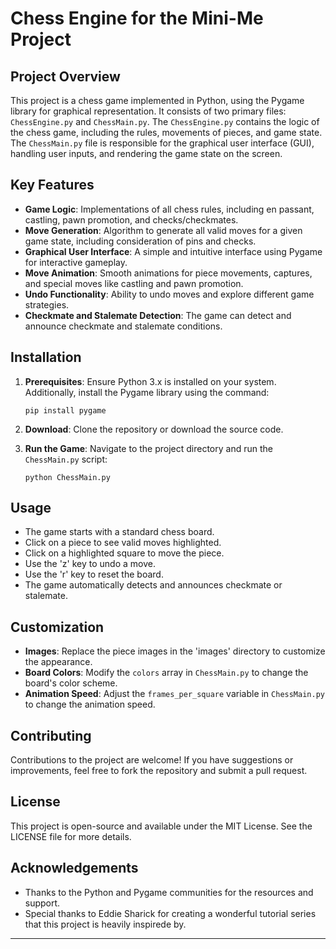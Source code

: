 # Chess Engine for the Mini-Me Project

## Project Overview

This project is a chess game implemented in Python, using the Pygame library for graphical representation. It consists of two primary files: `ChessEngine.py` and `ChessMain.py`. The `ChessEngine.py` contains the logic of the chess game, including the rules, movements of pieces, and game state. The `ChessMain.py` file is responsible for the graphical user interface (GUI), handling user inputs, and rendering the game state on the screen.

## Key Features

- **Game Logic**: Implementations of all chess rules, including en passant, castling, pawn promotion, and checks/checkmates.
- **Move Generation**: Algorithm to generate all valid moves for a given game state, including consideration of pins and checks.
- **Graphical User Interface**: A simple and intuitive interface using Pygame for interactive gameplay.
- **Move Animation**: Smooth animations for piece movements, captures, and special moves like castling and pawn promotion.
- **Undo Functionality**: Ability to undo moves and explore different game strategies.
- **Checkmate and Stalemate Detection**: The game can detect and announce checkmate and stalemate conditions.

## Installation

1. **Prerequisites**: Ensure Python 3.x is installed on your system. Additionally, install the Pygame library using the command:

   ```
   pip install pygame
   ```

2. **Download**: Clone the repository or download the source code.

3. **Run the Game**: Navigate to the project directory and run the `ChessMain.py` script:

   ```
   python ChessMain.py
   ```

## Usage

- The game starts with a standard chess board.
- Click on a piece to see valid moves highlighted.
- Click on a highlighted square to move the piece.
- Use the 'z' key to undo a move.
- Use the 'r' key to reset the board.
- The game automatically detects and announces checkmate or stalemate.

## Customization

- **Images**: Replace the piece images in the 'images' directory to customize the appearance.
- **Board Colors**: Modify the `colors` array in `ChessMain.py` to change the board's color scheme.
- **Animation Speed**: Adjust the `frames_per_square` variable in `ChessMain.py` to change the animation speed.

## Contributing

Contributions to the project are welcome! If you have suggestions or improvements, feel free to fork the repository and submit a pull request.

## License

This project is open-source and available under the MIT License. See the LICENSE file for more details.

## Acknowledgements

- Thanks to the Python and Pygame communities for the resources and support.
- Special thanks to Eddie Sharick for creating a wonderful tutorial series that this project is heavily inspirede by.

---